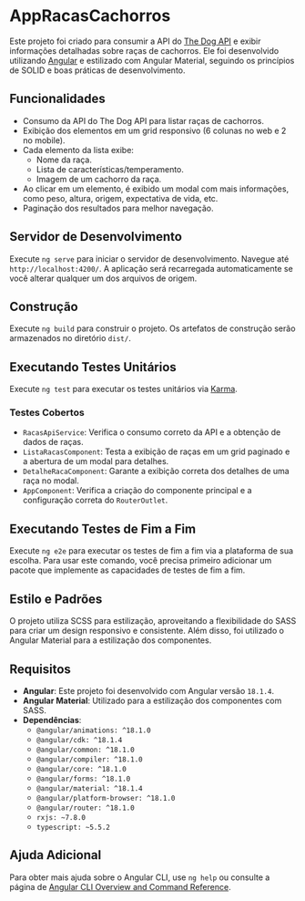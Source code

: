 # AppRacasCachorros

Este projeto foi criado para consumir a API do [The Dog API](https://thedogapi.com/) e exibir informações detalhadas sobre raças de cachorros. Ele foi desenvolvido utilizando [Angular](https://angular.io/) e estilizado com Angular Material, seguindo os princípios de SOLID e boas práticas de desenvolvimento.

## Funcionalidades

- Consumo da API do The Dog API para listar raças de cachorros.
- Exibição dos elementos em um grid responsivo (6 colunas no web e 2 no mobile).
- Cada elemento da lista exibe:
  - Nome da raça.
  - Lista de características/temperamento.
  - Imagem de um cachorro da raça.
- Ao clicar em um elemento, é exibido um modal com mais informações, como peso, altura, origem, expectativa de vida, etc.
- Paginação dos resultados para melhor navegação.

## Servidor de Desenvolvimento

Execute `ng serve` para iniciar o servidor de desenvolvimento. Navegue até `http://localhost:4200/`. A aplicação será recarregada automaticamente se você alterar qualquer um dos arquivos de origem.

## Construção

Execute `ng build` para construir o projeto. Os artefatos de construção serão armazenados no diretório `dist/`.

## Executando Testes Unitários

Execute `ng test` para executar os testes unitários via [Karma](https://karma-runner.github.io).

### Testes Cobertos

- `RacasApiService`: Verifica o consumo correto da API e a obtenção de dados de raças.
- `ListaRacasComponent`: Testa a exibição de raças em um grid paginado e a abertura de um modal para detalhes.
- `DetalheRacaComponent`: Garante a exibição correta dos detalhes de uma raça no modal.
- `AppComponent`: Verifica a criação do componente principal e a configuração correta do `RouterOutlet`.

## Executando Testes de Fim a Fim

Execute `ng e2e` para executar os testes de fim a fim via a plataforma de sua escolha. Para usar este comando, você precisa primeiro adicionar um pacote que implemente as capacidades de testes de fim a fim.

## Estilo e Padrões

O projeto utiliza SCSS para estilização, aproveitando a flexibilidade do SASS para criar um design responsivo e consistente. Além disso, foi utilizado o Angular Material para a estilização dos componentes.

## Requisitos

- **Angular**: Este projeto foi desenvolvido com Angular versão `18.1.4`.
- **Angular Material**: Utilizado para a estilização dos componentes com SASS.
- **Dependências**: 
  - `@angular/animations: ^18.1.0`
  - `@angular/cdk: ^18.1.4`
  - `@angular/common: ^18.1.0`
  - `@angular/compiler: ^18.1.0`
  - `@angular/core: ^18.1.0`
  - `@angular/forms: ^18.1.0`
  - `@angular/material: ^18.1.4`
  - `@angular/platform-browser: ^18.1.0`
  - `@angular/router: ^18.1.0`
  - `rxjs: ~7.8.0`
  - `typescript: ~5.5.2`

## Ajuda Adicional

Para obter mais ajuda sobre o Angular CLI, use `ng help` ou consulte a página de [Angular CLI Overview and Command Reference](https://angular.dev/tools/cli).
